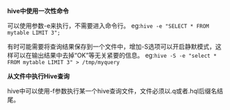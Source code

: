 **hive中使用一次性命令**

可以使用参数-e来执行，不需要进入命令行。
eg:`hive -e "SELECT * FROM mytable LIMIT 3";`

有时可能需要将查询结果保存到一个文件中，增加-S选项可以开启静默模式，这样可以在输出结果中去掉“OK”等无关紧要的信息。
eg:`hive -S -e "select * FROM mytable LIMIT 3" > /tmp/myquery`

**从文件中执行Hive查询**

hive中可以使用-f参数执行某一个hive查询文件，文件必须以.q或者.hql后缀名结尾。



